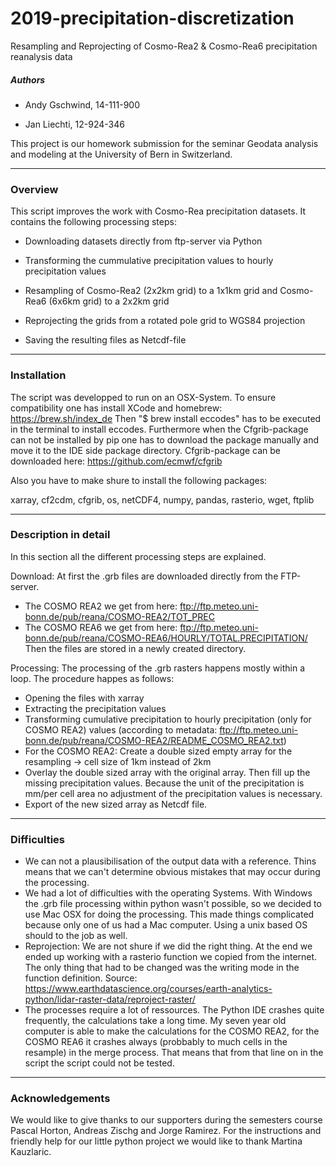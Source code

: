 # 2019-precipitation-discretization

Resampling and Reprojecting of Cosmo-Rea2 & Cosmo-Rea6 precipitation reanalysis data

##### Authors

* Andy Gschwind, 14-111-900

* Jan Liechti, 12-924-346

This project is our homework submission for the seminar Geodata analysis and modeling at the University of Bern in Switzerland. 

***
### Overview

This script improves the work with Cosmo-Rea precipitation datasets. It contains the following processing steps:

* Downloading datasets directly from ftp-server via Python

* Transforming the cummulative precipitation values to hourly precipitation values

* Resampling of Cosmo-Rea2 (2x2km grid) to a 1x1km grid and Cosmo-Rea6 (6x6km grid) to a 2x2km grid

* Reprojecting the grids from a rotated pole grid to WGS84 projection

* Saving the resulting files as Netcdf-file

***
### Installation

The script was developped to run on an OSX-System. To ensure compatibility one has install XCode and homebrew: https://brew.sh/index_de
Then "$ brew install eccodes" has to be executed in the terminal to install eccodes. Furthermore when the Cfgrib-package can not be installed by pip one has to download the package manually and move it to the IDE side package directory. Cfgrib-package can be downloaded here: https://github.com/ecmwf/cfgrib

Also you have to make shure to install the following packages:

xarray, cf2cdm, cfgrib, os, netCDF4, numpy, pandas, rasterio, wget, ftplib


***
### Description in detail

In this section all the different processing steps are explained.

Download: 
At first the .grb files are downloaded directly from the FTP-server. 
* The COSMO REA2 we get from here: <ftp://ftp.meteo.uni-bonn.de/pub/reana/COSMO-REA2/TOT_PREC>
* The COSMO REA6 we get from here: ftp://ftp.meteo.uni-bonn.de/pub/reana/COSMO-REA6/HOURLY/TOTAL.PRECIPITATION/
Then the files are stored in a newly created directory. 

Processing: 
The processing of the .grb rasters happens mostly within a loop. The procedure happes as follows: 
* Opening the files with xarray
* Extracting the precipitation values
* Transforming cumulative precipitation to hourly precipitation (only for COSMO REA2) values (according to metadata: ftp://ftp.meteo.uni-bonn.de/pub/reana/COSMO-REA2/README_COSMO_REA2.txt)
* For the COSMO REA2: Create a double sized empty array for the resampling -> cell size of 1km instead of 2km
* Overlay the double sized array with the original array. Then fill up the missing precipitation values. Because the unit of the precipitation is mm/per cell area no adjustment of the precipitation values is necessary. 
* Export of the new sized array as Netcdf file. 
***
### Difficulties

* We can not a plausibilisation of the output data with a reference. Thins means that we can't determine obvious mistakes that may occur during the processing. 
* We had a lot of difficulties with the operating Systems. With Windows the .grb file processing within python wasn't possible, so we decided to use Mac OSX for doing the processing. This made things complicated because only one of us had a Mac computer. Using a unix based OS should to the job as well. 
* Reprojection: We are not shure if we did the right thing. At the end we ended up working with a rasterio function we copied from the internet. The only thing that had to be changed was the writing mode in the function definition. Source: https://www.earthdatascience.org/courses/earth-analytics-python/lidar-raster-data/reproject-raster/
* The processes require a lot of ressources. The Python IDE crashes quite frequently, the calculations take a long time. My seven year old computer is able to make the calculations for the COSMO REA2, for the COSMO REA6 it crashes always (probbably to much cells in the resample) in the merge process. That means that from that line on in the script the script could not be tested. 

***
### Acknowledgements

We would like to give thanks to our supporters during the semesters course Pascal Horton, Andreas Zischg and Jorge Ramirez. For the instructions and friendly help for our little python project we would like to thank Martina Kauzlaric.
